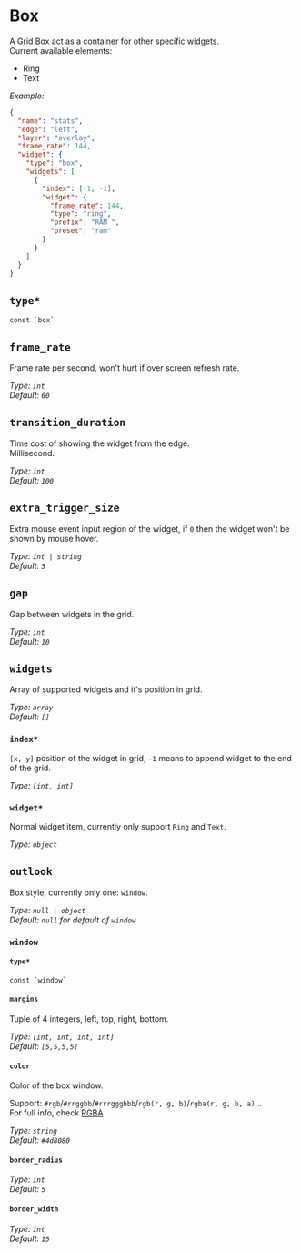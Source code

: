 # Box

A Grid Box act as a container for other specific widgets.  
Current available elements:

- Ring
- Text

_Example:_

```json
{
  "name": "stats",
  "edge": "left",
  "layer": "overlay",
  "frame_rate": 144,
  "widget": {
    "type": "box",
    "widgets": [
      {
        "index": [-1, -1],
        "widget": {
          "frame_rate": 144,
          "type": "ring",
          "prefix": "RAM ",
          "preset": "ram"
        }
      }
    ]
  }
}
```

## `type*`

```plaintext
const `box`
```

## `frame_rate`

Frame rate per second, won't hurt if over screen refresh rate.

_Type: `int`_  
_Default: `60`_

## `transition_duration`

Time cost of showing the widget from the edge.  
Millisecond.

_Type: `int`_  
_Default: `100`_

## `extra_trigger_size`

Extra mouse event input region of the widget, if `0` then the widget won't be shown by mouse hover.

_Type: `int | string`_  
_Default: `5`_

## `gap`

Gap between widgets in the grid.

_Type: `int`_  
_Default: `10`_

## `widgets`

Array of supported widgets and it's position in grid.

_Type: `array`_  
_Default: `[]`_

### `index*`

`[x, y]` position of the widget in grid, `-1` means to append widget to the end of the grid.

_Type: `[int, int]`_

### `widget*`

Normal widget item, currently only support `Ring` and `Text`.

_Type: `object`_

## `outlook`

Box style, currently only one: `window`.

_Type: `null | object`_  
_Default: `null` for default of `window`_

### `window`

#### `type*`

```plaintext
const `window`
```

#### `margins`

Tuple of 4 integers, left, top, right, bottom.

_Type: `[int, int, int, int]`_  
_Default: `[5,5,5,5]`_

#### `color`

Color of the box window.

Support: `#rgb`/`#rrggbb`/`#rrrgggbbb`/`rgb(r, g, b)`/`rgba(r, g, b, a)`...  
For full info, check [RGBA](https://gtk-rs.org/gtk4-rs/stable/latest/docs/src/gdk4/rgba.rs.html#205)

_Type: `string`_  
_Default: `#4d8080`_

#### `border_radius`

_Type: `int`_  
_Default: `5`_

#### `border_width`

_Type: `int`_  
_Default: `15`_
